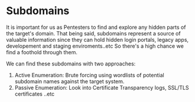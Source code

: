 # Subdomains

It is important for us as Pentesters to find and explore any hidden parts of the target's domain. That being said, subdomains represent a source of valuable information since they can hold hidden login portals, legacy apps, developement and staging enviroments..etc So there's a high chance we find a foothold through them.

We can find these subdomains with two approaches:

1. Active Enumeration: Brute forcing using wordlists of potential subdomain names against the target system.
2. Passive Enumeration: Look into Certificate Transparency logs, SSL/TLS certificates ..etc
